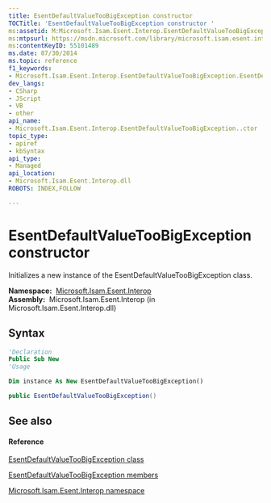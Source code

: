 ```yaml
---
title: EsentDefaultValueTooBigException constructor 
TOCTitle: 'EsentDefaultValueTooBigException constructor '
ms:assetid: M:Microsoft.Isam.Esent.Interop.EsentDefaultValueTooBigException.#ctor
ms:mtpsurl: https://msdn.microsoft.com/library/microsoft.isam.esent.interop.esentdefaultvaluetoobigexception.esentdefaultvaluetoobigexception(v=EXCHG.10)
ms:contentKeyID: 55101489
ms.date: 07/30/2014
ms.topic: reference
f1_keywords:
- Microsoft.Isam.Esent.Interop.EsentDefaultValueTooBigException.EsentDefaultValueTooBigException
dev_langs:
- CSharp
- JScript
- VB
- other
api_name: 
- Microsoft.Isam.Esent.Interop.EsentDefaultValueTooBigException..ctor
topic_type: 
- apiref
- kbSyntax
api_type: 
- Managed
api_location: 
- Microsoft.Isam.Esent.Interop.dll
ROBOTS: INDEX,FOLLOW

---
```


# EsentDefaultValueTooBigException constructor

Initializes a new instance of the EsentDefaultValueTooBigException class.

**Namespace:**  [Microsoft.Isam.Esent.Interop](./microsoft.isam.esent.interop-namespace.md)  
**Assembly:**  Microsoft.Isam.Esent.Interop (in Microsoft.Isam.Esent.Interop.dll)

## Syntax

``` vb
'Declaration
Public Sub New
'Usage

Dim instance As New EsentDefaultValueTooBigException()
```

``` csharp
public EsentDefaultValueTooBigException()
```

## See also

#### Reference

[EsentDefaultValueTooBigException class](./esentdefaultvaluetoobigexception-class.md)

[EsentDefaultValueTooBigException members](./esentdefaultvaluetoobigexception-members.md)

[Microsoft.Isam.Esent.Interop namespace](./microsoft.isam.esent.interop-namespace.md)